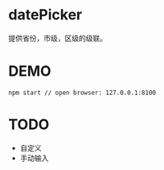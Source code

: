 # datePicker

提供省份，市级，区级的级联。

# DEMO

```
npm start // open browser: 127.0.0.1:8100
```

# TODO

- 自定义
- 手动输入
